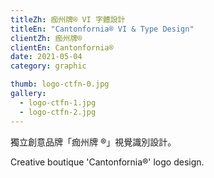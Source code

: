 ```yaml
---
titleZh: 痂州牌® VI 字體設計
titleEn: "Cantonfornia® VI & Type Design"
clientZh: 痂州牌®
clientEn: Cantonfornia®
date: 2021-05-04
category: graphic

thumb: logo-ctfn-0.jpg
gallery:
  - logo-ctfn-1.jpg
  - logo-ctfn-2.jpg
---
```


獨立創意品牌「痂州牌 ®」視覺識別設計。

<!-- lang -->

Creative boutique 'Cantonfornia®' logo design.
